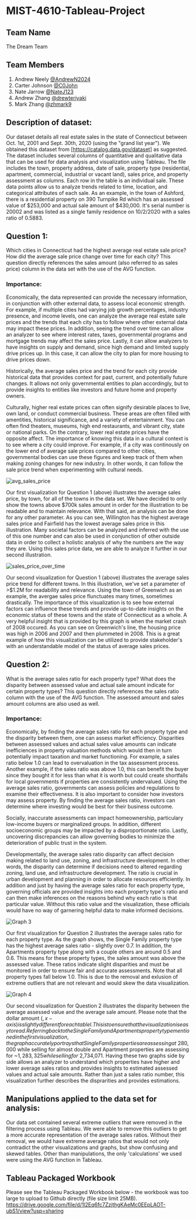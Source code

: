 # MIST-4610-Tableau-Project

## Team Name
The Dream Team

## Team Members
1. Andrew Neely [@AndrewN2024](https://github.com/AndrewN2024)
2. Carter Johnson [@C0John](https://github.com/C0John)
3. Nate Jarrow [@NateJ123](https://github.com/NateJ123/)
4. Andrew Zhang [@drewteriyaki](https://github.com/drewteriyaki)
5. Mark Zhang [@zhmark9](https://github.com/zhmark9)

## Description of dataset:
Our dataset details all real estate sales in the state of Connecticut between Oct. 1st, 2001 and Sept. 30th, 2020 (using the "grand list year"). We obtained this dataset from [https://catalog.data.gov/dataset] as suggested. The dataset includes several columns of quantitative and qualitative data that can be used for data analysis and visualization using Tableau. The file includes the town, property address, date of sale, property type (residential, apartment, commercial, industrial or vacant land), sales price, and property assessment as columns. Each row in the table is an individual sale. These data points allow us to analyze trends related to time, location, and categorical attributes of each sale. As an example, in the town of Ashford, there is a residential property on 390 Turnpike Rd which has an assessed value of $253,000 and actual sale amount of $430,000. It's serial number is 20002 and was listed as a single family residence on 10/2/2020 with a sales ratio of 0.5883.

## Question 1:
Which cities in Connecticut had the highest average real estate sale price? How did the average sale price change over time for each city? This question directly references the sales amount (also referred to as sales price) column in the data set with the use of the AVG function.

### Importance:
Economically, the data represented can provide the necessary information, in conjunction with other external data, to assess local economic strength. For example, if multiple cities had varying job growth percentages, industry presence, and income levels, one can analyze the average real estate sale prices and the trends that each city has to follow where other external data may impact these prices. In addition, seeing the trend over time can allow an analyzer to see where interest rates, taxes, governmental programs and mortgage trends may affect the sales price. Lastly, it can allow analyzers to have insights on supply and demand, since high demand and limited supply drive prices up. In this case, it can allow the city to plan for more housing to drive prices down.

Historically, the average sales price and the trend for each city provide historical data that provides context for past, current, and potentially future changes. It allows not only governmental entities to plan accordingly, but to provide insights to entities like investors and future home and property owners.

Culturally, higher real estate prices can often signify desirable places to live, own land, or conduct commercial business. These areas are often filled with amentities, historical significance, and a variety of entertainment. You can often find theaters, museums, high end restaurants, and vibrant city, state or national parks. On the contrary, lower real estate prices have the opposite affect. The importance of knowing this data in a cultural context is to see where a city could improve. For example, if a city was continously on the lower end of average sale prices compared to other cities, governmental bodies can use these figures and keep track of them when making zoning changes for new industry. In other words, it can follow the sale price trend when experimenting with cultural needs.


![avg_sales_price](https://github.com/C0John/MIST-4610-Tableau-Project/assets/141379047/1177c085-bb14-4799-9dd2-44e4d1d5ec87)


Our first visualization for Question 1 (above) illustrates the average sales price, by town, for all of the towns in the data set. We have decided to only show the towns above $700k sales amount in order for the illustration to be readable and to maintain relevance. With that said, an analysis can be done for any other parameter. As you can see, Willington has the highest average sales price and Fairfield has the lowest average sales price in this illustration. Many societal factors can be analyzed and inferred with the use of this one number and can also be used in conjunction of other outside data in order to collect a holistic analysis of why the numbers are the way they are. Using this sales price data, we are able to analyze it further in our second illustration.


![sales_price_over_time](https://github.com/C0John/MIST-4610-Tableau-Project/assets/141379047/bacc3387-fe98-4190-91ae-be93f908877e)


Our second visualization for Question 1 (above) illustrates the average sales price trend for different towns. In this illustration, we've set a parameter of >$1.2M for readability and relevance. Using the town of Greenwich as an example, the avergae sales price flunctuates many times, sometimes drastically. The importance of this visualization is to see how external factors can influence these trends and provide up-to-date insights on the economic status of these towns and the state of Connecticut as a whole. A very helpful insight that is provided by this graph is when the market crash of 2008 occured. As you can see on Greenwich's line, the housing price was high in 2006 and 2007 and then plummeted in 2008. This is a great example of how this visualization can be utilized to provide stakeholder's with an understandable model of the status of average sales prices.


## Question 2:
What is the average sales ratio for each property type? What does the disparity between assessed value and actual sale amount indicate for certain property types? This question directly references the sales ratio column with the use of the AVG function. The assessed amount and sales amount columns are also used as well.

### Importance:
Economically, by finding the average sales ratio for each property type and the disparity between them, one can assess market efficiency. Disparities between assessed values and actual sales value amounts can indicate inefficiences in property valuation methods which would then in turn potentially impact taxation and market functioning. For example, a sales ratio below 1.0 can lead to overvaluation in the tax assessment process. Another example, if the sales ratio was above 1.0, this can benefit the buyer since they bought it for less than what it is worth but could create shortfalls for local governments if properties are consistently undervalued. Using the average sales ratio, governments can assess policies and regulations to examine their effectiveness. It is also important to consider how investors may assess property. By finding the average sales ratio, investors can determine where investing would be best for their business outcome.

Socially, inaccurate assessments can impact homeownership, particulary low-income buyers or marginalized groups. In addition, different socioeconomic groups may be impacted by a disproportionate ratio. Lastly, uncovering discrepancies can allow governing bodies to minimize the deterioration of public trust in the system.

Developmentally, the average sales ratio disparity can affect decision making related to land use, zoning, and infrastructure development. In other words, the disparity can determine if decisions need to altered regarding zoning, land use, and infrastructure development. The ratio is crucial in urban development and planning in order to allocate resources efficiently. In addition and just by having the average sales ratio for each property type, governing officials are provided insights into each property type's ratio and can then make inferences on the reasons behind why each ratio is that particular value. Without this ratio value and the visualization, these officials would have no way of garnering helpful data to make informed decisions.


![Graph 3](https://github.com/C0John/MIST-4610-Tableau-Project/assets/148258373/d90e22b2-f506-4f96-8b09-8b480f507c9a)


Our first visualization for Question 2 illustrates the average sales ratio for each property type. As the graph shows, the Single Family property type has the highest average sales ratio - slightly over 0.7. In addition, the Apartments property type along with a couple others are around 0.5 and 0.6. This means for these property types, the sales amount was above the assessed value. These ratios indicate slight disparities and must be monitored in order to ensure fair and accurate assessments. Note that all property types fall below 1.0. This is due to the removal and exlusion of extreme outliers that are not relevant and would skew the data visualization.


![Graph 4](https://github.com/C0John/MIST-4610-Tableau-Project/assets/148258373/a9e97844-cd95-44e0-9d9b-34102fdc5f7b)


Our second visualization for Question 2 illustrates the disparity between the average assessed value and the average sale amount. Please note that the dollar amount ($, x-axis) is slightly different for each tablel. This is to ensure that the visualization is easy to read. Referring back to the Single Family and Apartments property type mentioned in the first visualization, the graph accurately portrays that Single Family properties are assessing at ~$280,000 while selling for almost double and Apartment properties are assessing for ~$1,283,325 while selling for ~$2,734,071. Having these two graphs side by side allows an analyzer to understand which properties have higher and lower average sales ratios and provides insights to estimated assessed values and actual sale amounts. Rather than just a sales ratio number, this visualization further describes the disprarities and provides estimations.


## Manipulations applied to the data set for analysis:
Our data set contained several extreme outliers that were removed in the filtering process using Tableau. We were able to remove this outliers to get a more accurate representation of the average sales ratios. Without their removal, we would have extreme average ratios that would not only contradict the other visualizations and graphs, but show confusing and skewed tables. Other than manipulations, the only 'calculations' we used were using the AVG function in Tableau.


## Tableau Packaged Workbook

Please see the Tableau Packaged Workbook below - the workbook was too large to upload to Github directly (file size limit 25MB).
https://drive.google.com/file/d/1l2Eq6fc7ZzjthgKAeMc0EEpLAOT-ubS1/view?usp=sharing
